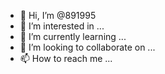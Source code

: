 - 👋 Hi, I’m @891995
- 👀 I’m interested in ...
- 🌱 I’m currently learning ...
- 💞️ I’m looking to collaborate on ...
- 📫 How to reach me ...

<!---
891995/891995 is a ✨ special ✨ repository because its `README.md` (this file) appears on your GitHub profile.
You can click the Preview link to take a look at your changes.
--->

